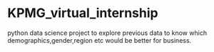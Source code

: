 # KPMG_virtual_internship
python data science project to explore previous data to know which demographics,gender,region etc would be better for business.
